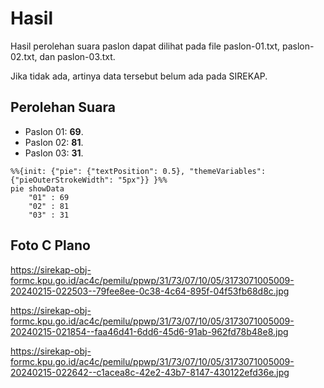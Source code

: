 # Hasil

Hasil perolehan suara paslon dapat dilihat pada file paslon-01.txt, paslon-02.txt, dan paslon-03.txt.

Jika tidak ada, artinya data tersebut belum ada pada SIREKAP.

## Perolehan Suara

 * Paslon 01: **69**.
 * Paslon 02: **81**.
 * Paslon 03: **31**.

```mermaid
%%{init: {"pie": {"textPosition": 0.5}, "themeVariables": {"pieOuterStrokeWidth": "5px"}} }%%
pie showData
    "01" : 69
    "02" : 81
    "03" : 31
```
## Foto C Plano

https://sirekap-obj-formc.kpu.go.id/ac4c/pemilu/ppwp/31/73/07/10/05/3173071005009-20240215-022503--79fee8ee-0c38-4c64-895f-04f53fb68d8c.jpg

https://sirekap-obj-formc.kpu.go.id/ac4c/pemilu/ppwp/31/73/07/10/05/3173071005009-20240215-021854--faa46d41-6dd6-45d6-91ab-962fd78b48e8.jpg

https://sirekap-obj-formc.kpu.go.id/ac4c/pemilu/ppwp/31/73/07/10/05/3173071005009-20240215-022642--c1acea8c-42e2-43b7-8147-430122efd36e.jpg
